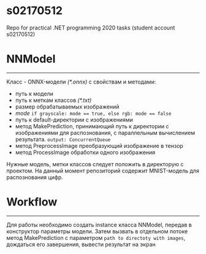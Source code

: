 # s02170512
Repo for practical .NET programming 2020 tasks (student account s02170512)
 
# NNModel
_____
Kласс -  ONNX-модели _(*.onnx)_ с свойствам и методами: 
- путь к модели
- путь к меткам классов _(*.txt)_
- размер обрабатываемых изображений
- _mode_  ```if grayscale: mode == true, else rgb: mode == false```
- путь к default-директории с изображениями
- метод MakePrediction, принимающий путь к директории с изображениями для распознования, с параллельным вычислением результата. ```output: ConcurrentQueue``` 
- метод PreprocessImage преобразующий изображение в тензор 
- метод ProcessImage обработки одного изображения 

Нужные модель, метки классов следует положить в директорую с проектом. На данный момент репозиторий содержит MNIST-модель для распознования цифр.

# Workflow
____
Для работы необходимо создать instance класса NNModel, передав в конструктор параметры модели. Затем вызвать в отдельном потоке метод MakePrediction с параметром ```path to directoty with images```, дождаться его завершения, вывести результат на экран


